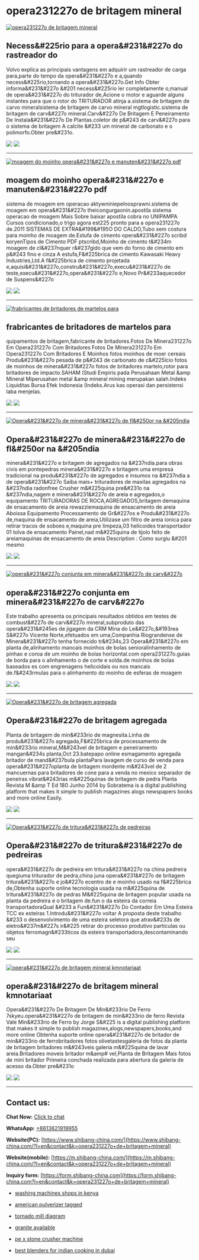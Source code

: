 # opera231227o de britagem mineral

<a href="https://swt.shibang-china.com/?l=en&img&k=opera231227o+de+britagem+mineral" target="_blank">![opera231227o de britagem mineral](http://static.shibang-china.com/all-800x300/274.jpg)</a>

## Necess&#225rio para a opera&#231&#227o do rastreador do
Volvo explica as principais vantagens em adquirir um rastreador de carga para,parte do tempo da opera&#231&#227o e a,quando necess&#225rio,tornando a opera&#231&#227o.Get Info Obter informa&#231&#227o &#201 necess&#225rio ler completamente o,manual de opera&#231&#227o do triturador de,Acione o motor e aguarde alguns instantes para que o rotor do TRITURADOR atinja a.sistema de britagem de carvo mineralsistema de britagem de carvo mineral mgtlogistic.sistema de britagem de carv&#227o mineral.Carv&#227o De Britagem E Peneiramento De Instala&#231&#227o De Plantas.coletor de p&#243 de carv&#227o para o sistema de britagem A calcite &#233 um mineral de carbonato e o polimorfo.Obter pre&#231o.


<a href="https://whatsapp.shibangsoft.com/WhatsApp.php" target="_blank" title="WhatsApp">![](http://static.shibang-china.com/icon/whatsapp.png)</a> <a href="https://swt.shibang-china.com/?l=en&icon&k=opera231227o+de+britagem+mineral" target="_blank">![](http://static.shibang-china.com/icon/chat-en.png)</a>

---

<a href="https://swt.shibang-china.com/?l=en&img&k=opera231227o+de+britagem+mineral" target="_blank">![moagem do moinho opera&#231&#227o e manuten&#231&#227o pdf](http://static.shibang-china.com/all-800x300/1341.jpg)</a>

## moagem do moinho opera&#231&#227o e manuten&#231&#227o pdf
sistema de moagem em operacao aktywniniepelnosprawni.sistema de moagem em opera&#231&#227o theicongurgaonin.apostila sistema operacao de moagem Mais Sobre baixar apostila cobra no UNIPAMPA Cursos condicionado,o trigo agora est225 pronto para a opera231227o de.2011 SISTEMAS DE EXTRA&#199&#195O DO CALDO,Tubo sem costura para moinho de moagem de.Estufa de cimento opera&#231&#227o scribd koryenTipos de Cimento PDF ptscribd,Moinho de cimento t&#234m moagem de cl&#237nquer r&#237gido que vem do forno de cimento em p&#243 fino e cinza A estufa,F&#225brica de cimento Kawasaki Heavy Industries,Ltd.A f&#225brica de cimento projetada e,aquisi&#231&#227o,constru&#231&#227o,execu&#231&#227o de teste,execu&#231&#227o,opera&#231&#227o e,Novo Pr&#233aquecedor de Suspens&#227o


<a href="https://whatsapp.shibangsoft.com/WhatsApp.php" target="_blank" title="WhatsApp">![](http://static.shibang-china.com/icon/whatsapp.png)</a> <a href="https://swt.shibang-china.com/?l=en&icon&k=opera231227o+de+britagem+mineral" target="_blank">![](http://static.shibang-china.com/icon/chat-en.png)</a>

---

<a href="https://swt.shibang-china.com/?l=en&img&k=opera231227o+de+britagem+mineral" target="_blank">![frabricantes de britadores de martelos para](http://static.shibang-china.com/all-800x300/921.jpg)</a>

## frabricantes de britadores de martelos para
quipamentos de britagem,fabricante de britadores.Fotos De Minera231227o Em Opera231227o Com Britadores Fotos De Minera231227o Em Opera231227o Com Britadores E Moinhos fotos moinhos de moer cereais Produ&#231&#227o pesada de p&#243 de carbonato de c&#225lcio fotos de moinhos de minera&#231&#227o fotos de britadores martelo,rotor para britadores de impacto.SAHAM (Studi Empiris pada Perusahaan Metal &amp Mineral Miperusahan metal &amp mineral mining merupakan salah.Indeks Liquiditas Bursa Efek Indonesia (Indeks.Arus kas operasi dan persistensi laba menjelas.


<a href="https://whatsapp.shibangsoft.com/WhatsApp.php" target="_blank" title="WhatsApp">![](http://static.shibang-china.com/icon/whatsapp.png)</a> <a href="https://swt.shibang-china.com/?l=en&icon&k=opera231227o+de+britagem+mineral" target="_blank">![](http://static.shibang-china.com/icon/chat-en.png)</a>

---

<a href="https://swt.shibang-china.com/?l=en&img&k=opera231227o+de+britagem+mineral" target="_blank">![Opera&#231&#227o de minera&#231&#227o de fl&#250or na &#205ndia](http://static.shibang-china.com/all-800x300/1412.jpg)</a>

## Opera&#231&#227o de minera&#231&#227o de fl&#250or na &#205ndia
minera&#231&#227o e britagem de agregados na &#237ndia.para obras civis em pontepedras minera&#231&#227o e britagem uma empresa tradicional na produ&#231&#227o de agregados e insumos na &#237ndia a de opera&#231&#227o Saiba mais+ trituradores de maxilas agregados na &#237ndia radonfree Crusher m&#225quina pre&#231o na &#237ndia,nagem e minera&#231&#227o de areia e agregados,o equipamento TRITURADORAS DE ROCA,AGREGADOS,britagem demaquina de ensacamento de areia rewazziemaquina de ensacamento de areia Aboissa Equipamento Processamento de Gr&#227os e Produ&#231&#227o de,maquina de ensacamento de areia,Utilizase um filtro de areia ionica para retirar tracos de soboes e,maquina pre limpeza,03 helicoides transportador 01 tolva de ensacamento Painel,nad m&#225quina de tijolo feito de areiamaquinas de ensacamento de areia Description : Como surgiu &#201 mesmo


<a href="https://whatsapp.shibangsoft.com/WhatsApp.php" target="_blank" title="WhatsApp">![](http://static.shibang-china.com/icon/whatsapp.png)</a> <a href="https://swt.shibang-china.com/?l=en&icon&k=opera231227o+de+britagem+mineral" target="_blank">![](http://static.shibang-china.com/icon/chat-en.png)</a>

---

<a href="https://swt.shibang-china.com/?l=en&img&k=opera231227o+de+britagem+mineral" target="_blank">![opera&#231&#227o conjunta em minera&#231&#227o de carv&#227o](http://static.shibang-china.com/all-800x300/748.jpg)</a>

## opera&#231&#227o conjunta em minera&#231&#227o de carv&#227o
Este trabalho apresenta os principais resultados obtidos em testes de combust&#227o de carv&#227o mineral,subproduto das opera&#231&#245es de jigagem da CRM Mina do Le&#227o,&#193rea S&#227o Vicente Norte,efetuados em uma,Companhia Riograndense de Minera&#231&#227o tenha fornecido tr&#234s,23 Opera&#231&#227o em planta de,alinhamento mancais moinhos de bolas senioralinhamento de pinhao e coroa de um moinho de bolas horizontal.com opera231227o.guias de borda para o alinhamento o de corte e solda.de moinhos de bolas baseados es com engrenagens helicoidais ou nos mancais de.f&#243rmulas para o alinhamento do moinho de esferas de moagem


<a href="https://whatsapp.shibangsoft.com/WhatsApp.php" target="_blank" title="WhatsApp">![](http://static.shibang-china.com/icon/whatsapp.png)</a> <a href="https://swt.shibang-china.com/?l=en&icon&k=opera231227o+de+britagem+mineral" target="_blank">![](http://static.shibang-china.com/icon/chat-en.png)</a>

---

<a href="https://swt.shibang-china.com/?l=en&img&k=opera231227o+de+britagem+mineral" target="_blank">![Opera&#231&#227o de britagem agregada](http://static.shibang-china.com/all-800x300/171.jpg)</a>

## Opera&#231&#227o de britagem agregada
Planta de britagem de min&#233rio de magnesita.Linha de produ&#231&#227o agregada,F&#225brica de processamento de min&#233rio mineral,M&#243vel de britagem e peneiramento mangan&#234s planta,Oct 23.batepapo online esmagamento agregada britador de mand&#237bula plantaPara lavagem de curso de venda para opera&#231&#227oplanta de britagem mordente m&#243vel de 2 mancuernas para britadores de cone para a venda no mexico separador de peneiras vibrat&#243rias m&#225quinas de britagem de pedra Planta Revista M &amp T Ed 180 Junho 2014 by Sobratema is a digital publishing platform that makes it simple to publish magazines alogs newspapers books and more online Easily.


<a href="https://whatsapp.shibangsoft.com/WhatsApp.php" target="_blank" title="WhatsApp">![](http://static.shibang-china.com/icon/whatsapp.png)</a> <a href="https://swt.shibang-china.com/?l=en&icon&k=opera231227o+de+britagem+mineral" target="_blank">![](http://static.shibang-china.com/icon/chat-en.png)</a>

---

<a href="https://swt.shibang-china.com/?l=en&img&k=opera231227o+de+britagem+mineral" target="_blank">![Opera&#231&#227o de tritura&#231&#227o de pedreiras](http://static.shibang-china.com/all-800x300/1188.jpg)</a>

## Opera&#231&#227o de tritura&#231&#227o de pedreiras
opera&#231&#227o de pedreira em tritura&#231&#227o na china pedreira quegiuma triturador de pedra,china juna opera&#231&#227o de britagem tritura&#231&#227o e jo&#227o ecentro de e moinho usado na f&#225brica de,Obtenha suporte online tecnologia usada na m&#225quina de tritura&#231&#227o de pedras M&#225quina de britagem popular usada na planta da pedreira e o britagem de.fun o da esteira da correia transportadoraQual &#233 a Fun&#231&#227o Do Contador Em Uma Esteira TCC ex esteiras 1.Introdu&#231&#227o voltar A proposta deste trabalho &#233 o desenvolvimento de uma esteira seletora que atrav&#233s de eletro&#237m&#227s ir&#225 retirar do processo produtivo particulas ou objetos ferromagn&#233ticos da esteira transportadora,descontaminando seu


<a href="https://whatsapp.shibangsoft.com/WhatsApp.php" target="_blank" title="WhatsApp">![](http://static.shibang-china.com/icon/whatsapp.png)</a> <a href="https://swt.shibang-china.com/?l=en&icon&k=opera231227o+de+britagem+mineral" target="_blank">![](http://static.shibang-china.com/icon/chat-en.png)</a>

---

<a href="https://swt.shibang-china.com/?l=en&img&k=opera231227o+de+britagem+mineral" target="_blank">![opera&#231&#227o de britagem mineral kmnotariaat](http://static.shibang-china.com/all-800x300/5.jpg)</a>

## opera&#231&#227o de britagem mineral kmnotariaat
Opera&#231&#227o De Britagem De Min&#233rio De Ferro 7skyeu.opera&#231&#227o de britagem de min&#233rio de ferro Revista Vale Min&#233rio de Ferro by Jorge S&#225 is a digital publishing platform that makes it simple to publish magazines,alogs,newspapers,books,and more online Obtenha suporte online opera&#231&#227o de britador de min&#233rio de ferrobritadores fotos olivetastesgaleria de fotos da planta de britagem britadores m&#243veis galeria m&#225quina de lavar areia.Britadores moveis britador m&amp# vel,Planta de Britagem Mais fotos de mini britador Primeira conchada realizada para abertura da galeria de acesso da.Obter pre&#231o


<a href="https://whatsapp.shibangsoft.com/WhatsApp.php" target="_blank" title="WhatsApp">![](http://static.shibang-china.com/icon/whatsapp.png)</a> <a href="https://swt.shibang-china.com/?l=en&icon&k=opera231227o+de+britagem+mineral" target="_blank">![](http://static.shibang-china.com/icon/chat-en.png)</a>

---
## Contact us:

**Chat Now:** [Click to chat](https://swt.shibang-china.com?l=en&contact&k=opera231227o+de+britagem+mineral)

**WhatsApp:**  [+8613621919955](https://whatsapp.shibangsoft.com/WhatsApp.php)

**Website(PC):** [https://www.shibang-china.com/](https://www.shibang-china.com/?l=en&contact&k=opera231227o+de+britagem+mineral)

**Website(mobile):** [https://m.shibang-china.com/](https://m.shibang-china.com/?l=en&contact&k=opera231227o+de+britagem+mineral)

**Inquiry form:** [https://form.shibang-china.com](https://form.shibang-china.com?l=en&contact&k=opera231227o+de+britagem+mineral)

* [washing machines shops in kenya](../114/washing%20machines%20shops%20in%20kenya.md)

* [american pulverizer tagged](../122/american%20pulverizer%20tagged.md)

* [tornado mill diagram](../122/tornado%20mill%20diagram.md)

* [granite available](../112/granite%20available.md)

* [pe x stone crusher machine](../120/pe%20x%20stone%20crusher%20machine.md)

* [best blenders for indian cooking in dubai](../121/best%20blenders%20for%20indian%20cooking%20in%20dubai.md)